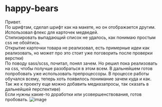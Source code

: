 # happy-bears
Привет.  
По шрифтам, сделал шрифт как на макете, но он отображается другим. Использовал флекс для карточек медведей.  
Стилизировать выпадающий список не удалось, как понимаю простым css не обойтись.  
Открытие карточки товара не реализовал, есть примерные идеи как реализовать, но может про это стоит уже поговорить после проверки верстки)  
По поводу sass/scss, почитал, понял зачем. Но решил пока реализовать на css, чтобы получше разобраться в этом всем. В дальнейшем готов попробовать уже использовать препроцессоры. 
В процессе работы обучался всему, теперь хоть появилось понимание зачем куда и как.  
Так же к проекту еще можно добавить медиазапросы, так сказать в дальнейшей перспективе)  
Если нужны какие-то доработки или усовершенствования, готов пробовать.
![image](https://user-images.githubusercontent.com/86915417/144326592-925b4fbe-b484-4b3e-8631-b97f7d4bcb02.png)

